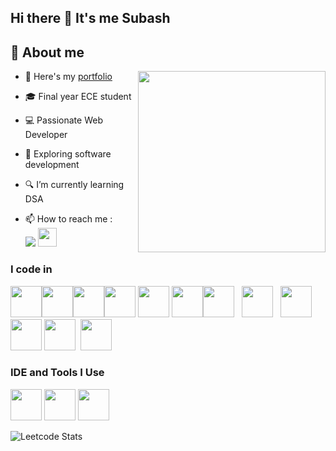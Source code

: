 ## Hi there 👋 It's me Subash

## 🚀 About me
<img align="right" width="300" height="290" src="https://res.cloudinary.com/dosxybcit/image/upload/v1725903443/Github/pvpw0v1a4xrbok6v6elv.gif">

- 🔭 Here's my [portfolio](https://subash26003.github.io/My-Portfolio/)                                    
- 🎓 Final year ECE student
- 💻 Passionate Web Developer
- 🌱 Exploring software development
- 🔍 I’m currently learning DSA

- 📫 How to reach me :
<br />  [<img src="https://img.shields.io/badge/LinkedIn-0077B5?style=for-the-badge&logo=linkedin&logoColor=white" />](https://www.linkedin.com/in/subash003/)  [<img width="30" height="30" src="https://img.icons8.com/?size=100&id=P7UIlhbpWzZm&format=png&color=000000" />](mailto:subashcat67@gmail.com)


### I code in
<img height="50" width="50" src="https://img.icons8.com/color/48/000000/java-coffee-cup-logo.png" /><img height="50" width="50" src="https://img.icons8.com/color/48/000000/python.png" /><img height="50" width="50" src="https://img.icons8.com/color/48/000000/javascript.png"/><img height="50" width="50" src="https://img.icons8.com/color/48/000000/c-programming.png" /> <img height="50" width="50" src="https://img.icons8.com/color/48/000000/html-5.png" /> <img height="50" width="50" src="https://img.icons8.com/color/48/000000/css3.png" /><img height="50" width="50" src="https://res.cloudinary.com/dosxybcit/image/upload/v1724937926/Logo/react_ezr1va.png"/>&nbsp;&nbsp;
<img height="50" width="50" src="https://img.icons8.com/color/48/000000/nodejs.png"/>
&nbsp;&nbsp;<img height="50" width="50" src="https://img.icons8.com/?size=100&id=kg46nzoJrmTR&format=png&color=000000"/><img height="50" width="50" src="https://img.icons8.com/color/48/000000/bootstrap.png" />
<img height="50" width="50" src="https://res.cloudinary.com/dosxybcit/image/upload/v1724937925/Logo/tailwind-css_j1amer.png"/>&nbsp;&nbsp;<img height="50" width="50" src="https://img.icons8.com/color/48/000000/mysql-logo.png"/>

### IDE and Tools I Use
<img height="50" width="50" src="https://img.icons8.com/color/48/000000/visual-studio-code-2019.png"/> <img height="50" width="50" src="https://res.cloudinary.com/dosxybcit/image/upload/v1725904788/Github/intelliJ-Idea_xxdmow.jpg"/> <img height="50" width="50" src="https://img.icons8.com/color/50/000000/git.png"/> 



![Leetcode Stats](https://leetcard.jacoblin.cool/SUBASH__S?theme=dark&font=Roboto&ext=heatmap)


